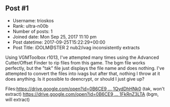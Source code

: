## Post #1
- Username: trioskos
- Rank: ultra-n00b
- Number of posts: 1
- Joined date: Mon Sep 25, 2017 11:10 pm
- Post datetime: 2017-09-25T15:22:29+00:00
- Post Title: iDOLM@STER 2 nub2/ivag inconsistently extracts

Using VGMToolbox r1013, I've attempted many times using the Advanced Cutter/Offset Finder to rip files from this game. The bgm file works perfectly, but the "tak" file just displays the file name and does nothing. I've attempted to convert the files into ivags but after that, nothing I throw at it does anything. Is it possible to deencrypt, or should I just give up?

Files:[https://drive.google.com/open?id=0B6CE9 ... 1QydDhHNk0](https://drive.google.com/open?id=0B6CE9oGhpNe2ZFRKb1QydDhHNk0) (tak, won't extract)
[https://drive.google.com/open?id=0B6CE9 ... 1FkRnZ3LTA](https://drive.google.com/open?id=0B6CE9oGhpNe2OC1XQ1FkRnZ3LTA) (bgm, will extract)
